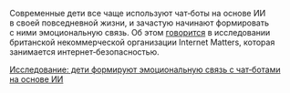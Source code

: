 <!--2025-07-14 14:10:35-->
<div class="yb">
  <div class="rss habr"><p>Современные дети все чаще используют чат‑боты на&nbsp;основе ИИ в&nbsp;своей повседневной жизни, и зачастую начинают формировать с&nbsp;ними эмоциональную связь. Об&nbsp;этом <a href="https://www.internetmatters.org/wp-content/uploads/2025/07/Me-Myself-AI-Report.pdf" rel="noopener noreferrer nofollow">говорится</a> в&nbsp;исследовании британской некоммерческой организации Internet Matters, которая занимается интернет‑безопасностью. </p> <a... <p class="titl"><a href="https://habr.com/ru/news/927628/?utm_source=habrahabr&utm_medium=rss&utm_campaign=927628">Исследование: дети формируют эмоциональную связь с чат‑ботами на основе ИИ</a></p></div>
</div>
